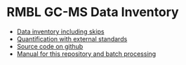 # RMBL GC-MS Data Inventory

* [Data inventory including skips](./GCMS_inventory.html)
* [Quantification with external standards](./standards.html)
* [Source code on github](https://github.com/jmpowers/RMBL-GCMS)
* [Manual for this repository and batch processing](https://docs.google.com/document/d/1Z_cmW8NwshazYWKLiiNCLp8EVN8F-OO5U6hBkLtoxjc/edit#heading=h.dkozo13d2zww)